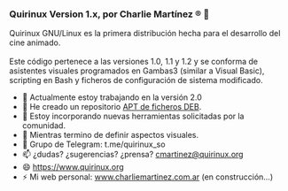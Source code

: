 ### Quirinux Version 1.x, por Charlie Martínez ® 👋

Quirinux GNU/Linux es la primera distribución hecha para el desarrollo del cine animado.<br><br>
Este código pertenece a las versiones 1.0, 1.1 y 1.2 y se conforma de asistentes visuales programados en Gambas3 (similar a Visual Basic), scripting en Bash y ficheros de configuración de sistema modificado. 

- 🔭 Actualmente estoy trabajando en la versión 2.0
- 🌱 He creado un repositorio [APT de ficheros DEB](https://www.quirinux.ga/repo). 
- 👯 Estoy incorporando nuevas herramientas solicitadas por la comunidad.
- 🤔 Mientras termino de definir aspectos visuales.
- 💬 Grupo de Telegram: t.me/quirinux_so
- 📫 ¿dudas? ¿sugerencias? ¿prensa? cmartinez@quirinux.org
- 😄 https://www.quirinux.org
- ⚡ Mi web personal: www.charliemartinez.com.ar (en construcción...)


